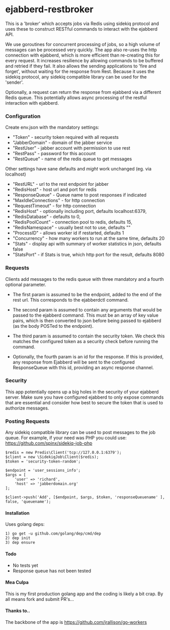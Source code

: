 # ejabberd-restbroker

This is a 'broker' which accepts jobs via Redis using sidekiq protocol and uses these to construct RESTful 
commands to interact with the ejabberd API. 

We use goroutines for concurrent processing of jobs, so a high volume of messages can be processed very quickly. The app also re-uses the http connection with ejabberd, which is more efficient than re-creating this for every request. It increases resilience by allowing commands to be buffered and retried if they fail.  It also allows the sending applications to 'fire and forget', without waiting for the response from Rest. Because it uses the sidekiq protocol, any sidekiq compatible library can be used for the 'sender'.   

Optionally, a request can return the response from ejabberd via a different Redis queue. This potentially allows async processing of the restful interaction with ejabberd.     

### Configuration
Create env.json with the mandatory settings: 

- "Token" - security token required with all requests 
- "JabberDomain" - domain of the jabber service
- "RestUser" - jabber account with permission to use rest  
- "RestPass" - password for this account
- "RestQueue" - name of the redis queue to get messages

Other settings have sane defaults and _might_ work unchanged (eg. via localhost)

- "RestURL" - url to the rest endpoint for jabber
- "RedisHost" - host url and port for redis
- "ResponseQueue" - Queue name to post responses if indicated
- "MaxIdleConnections" - for http connection
- "RequestTimeout" - for http connection
- "RedisHost" - optionally including port, defaults localhost:6379,
- "RedisDatabase" - defaults to 0,
- "RedisPoolCount" - connection pool to redis, defaults 15,
- "RedisNamespace" - usually best not to use, defaults ""
- "ProcessID" - allows worker id if restarted, defaults 1
- "Concurrency" - how many workers to run at the same time, defaults 20
- "Stats" - display api with summary of worker statistics in json, defaults false
- "StatsPort" - if Stats is true, which http port for the result, defaults 8080 

### Requests
Clients add messages to the redis queue with three mandatory and a fourth optional parameter.  

- The first param is assumed to be the endpoint, added to the end of the rest url. This corresponds to the
ejabberdctl command. 

- The second param is assumed to contain any arguments that would be passed to the ejabberd command. This must be an array of key value pairs, which is then converted to json before being passed to ejabberd (as the body POSTed to the endpoint). 

- The third param is assumed to contain the security token.  We check this matches the configured token as a security check before running the command. 

- Optionally, the fourth param is an id for the response. If this is provided, any response from Ejabberd will be sent to the configured ResponseQueue with this id, providing an async response channel. 

### Security
This app potentially opens up a big holes in the security of your ejabberd server.  Make sure you have configured ejabberd to only expose commands that are essential and consider how best to secure the token that is used to authorize messages.

### Posting Requests
Any sidekiq compatible library can be used to post messages to the job queue. For example, if your need was PHP you could use: https://github.com/spinx/sidekiq-job-php 

    $redis = new Predis\Client('tcp://127.0.0.1:6379');
    $client = new \SidekiqJob\Client($redis);
    $token = 'security-token-random';
    
    $endpoint = 'user_sessions_info';
    $args = [
        'user' => 'richard',
        'host' => 'jabberdomain.org'
    ];
    
    $client->push('Add', [$endpoint, $args, $token, 'responseQueuename' ], false, 'queuename');

#### Installation
Uses golang deps:   

    1) go get -u github.com/golang/dep/cmd/dep
    2) dep init
    3) dep ensure

#### Todo
- No tests yet
- Response queue has not been tested 

#### Mea Culpa
This is my first production golang app and the coding is likely a bit crap. By all means fork and submit PR's... 

#### Thanks to..
The backbone of the app is https://github.com/jrallison/go-workers
